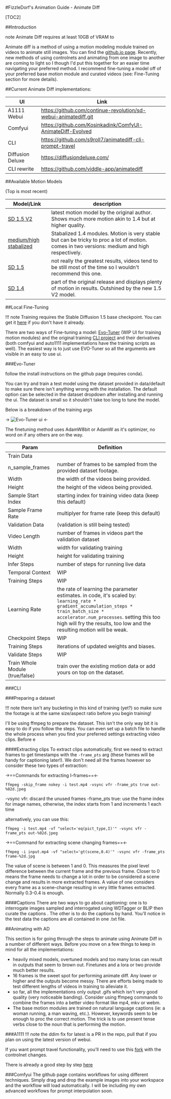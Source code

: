 #FizzleDorf's Animation Guide - Animate Diff

[TOC2]

##Introduction

note Animate Diff requires at least 10GB of VRAM to

Animate diff is a method of using a motion modeling module trained on videos to animate still images. You can find the [github.io page](https://animatediff.github.io/). Recently, new methods of using controlnets and animating from one image to another are coming to light so I though I'd put this together for an easier time navigating your preferred method. I recommend fine-tuning a model off of your preferred base motion module and curated videos (see: Fine-Tuning section for more details).

##Current Animate Diff implementations:

UI | Link
----|----
A1111 Webui | https://github.com/continue-revolution/sd-webui-animatediff.git
Comfyui | https://github.com/Kosinkadink/ComfyUI-AnimateDiff-Evolved
CLI | https://github.com/s9roll7/animatediff-cli-prompt-travel
Diffusion Deluxe | https://diffusiondeluxe.com/
CLI rewrite | https://github.com/viddle-app/animatediff

##Available Motion Models

(Top is most recent)

Model/Link | description
----|----
[SD 1.5 V2](https://huggingface.co/guoyww/animatediff/blob/main/mm_sd_v15_v2.ckpt) | latest motion model by the original author. Shows much more motion akin to 1.4 but at higher quality.
[medium/high stabalized](https://huggingface.co/manshoety/AD_Stabilized_Motion/tree/main) | Stabalized 1.4 modules. Motion is very stable but can be tricky to proc a lot of motion. comes in two versions: medium and high respectively.
[SD 1.5](https://huggingface.co/guoyww/animatediff/blob/main/mm_sd_v15.ckpt) | not really the greatest results, videos tend to be still most of the time so I wouldn't recommend this one.
[SD 1.4](https://huggingface.co/guoyww/animatediff/blob/main/mm_sd_v14.ckpt) | part of the original release and displays plenty of motion in results. Outshined by the new 1.5 V2 model.

##Local Fine-Tuning

!!! note Training requires the Stable Diffusion 1.5 base checkpoint. You can get it [here](https://huggingface.co/runwayml/stable-diffusion-v1-5/tree/main) if you don't have it already.

There are two ways of Fine-tuning a model: [Evo-Tuner](https://github.com/B34STW4RS/AD-Evo-Tuner) (WIP UI for training motion modules) and the original training [CLI project](https://github.com/tumurzakov/AnimateDiff) and their derivatives (both comfyui and auto1111 implementations have the training scripts as well). The easiest way is to just use EVO-Tuner so all the arguments are visible in an easy to use ui.

###Evo-Tuner

follow the install instructions on the github page (requires conda). 

You can try and train a test model using the dataset provided in data/default to make sure there isn't anything wrong with the installation. The default option can be selected in the dataset dropdown after installing and running the ui. The dataset is small so it shouldn't take too long to tune the model.

Below is a breakdown of the training args

-> ![Evo-Tuner ui](https://imgur.com/MoBXcMy) <-



The finetuning method uses AdamW8bit or AdamW as it's optimizer, no word on if any others are on the way. 

Param | Definition
----|----
Train Data |
n_sample_frames | number of frames to be sampled from the provided dataset footage.
Width | the width of the videos being provided.
Height | the height of the videos being provided.
Sample Start Index | starting index for training video data (keep this default)
Sample Frame Rate | multiplyer for frame rate (keep this default)
Validation Data | (validation is still being tested)
Video Length | number of frames in videos part the validation dataset
Width | width for validating training
Height | height for validating training
Infer Steps | number of steps for running live data
Temporal Context | WIP
Training Steps | WIP
Learning Rate | the rate of learning the parameter estimates. in code, it's scaled by: ```learning_rate * gradient_accumulation_steps * train_batch_size * accelerator.num_processes```. setting this too high will fry the results, too low and the resulting motion will be weak.
Checkpoint Steps | WIP
Training Steps | iterations of updated weights and biases.
Validate Steps | WIP
Train Whole Module (true/false) | train over the existing motion data or add yours on top on the dataset.



###CLI

###Preparing a dataset

!!! note there isn't any bucketing in this kind of training (yet?) so make sure the footage is at the same size/aspect ratio before you begin training!

I'll be using ffmpeg to prepare the dataset. This isn't the only way bit it is easy to do if you follow the steps. You can even set up a batch file to handle the whole process when you find your preferred settings extracting video clips. Before e

####Extracting clips
To extract clips automatically, first we need to extract frames to get timestamps with the ```-frame_pts``` arg (these frames will be handy for captioning later!). We don't need all the frames however so consider these two types of extraction:

->==Commands for extracting I-frames==<-
```
ffmpeg -skip_frame nokey -i test.mp4 -vsync vfr -frame_pts true out-%02d.jpeg
```
-vsync vfr: discard the unused frames
-frame_pts true: use the frame index for image names, otherwise, the index starts from 1 and increments 1 each time

alternatively, you can use this:
```
ffmpeg -i test.mp4 -vf "select='eq(pict_type,I)'" -vsync vfr -frame_pts out-%02d.jpeg
```

->==Command for extracting scene changing frames==<-
```
ffmpeg -i input.mp4 -vf "select='gt(scene,0.4)'" -vsync vfr -frame_pts frame-%2d.jpg
```
The value of scene is between 1 and 0. This measures the pixel level difference between the current frame and the previous frame. Closer to 0 means the frame needs to change a lot in order to be considered a scene change and results in more extracted frames. A value of one considers every frame as a scene-change resulting in very little frames extracted. Normally 0.3-0.4 is enough.

####Captions
There are two ways to go about captioning: one is to interrogate images sampled and interrogated using WDTagger or BLIP then curate the captions . The other is to do the captions by hand. You'll notice in the test data the captions are all contained in one .txt file. 

##Animating with AD

This section is for going through the steps to animate using Animate Diff in a number of different ways. Before you move on a few things to keep in mind for all the implementations:

- heavily mixed models, overtuned models and too many loras can result in outputs that seem to brown out. Finetunes and a lora or two provide much better results.
- 16 frames is the sweet spot for performing animate diff. Any lower or higher and the outputs become messy. There are efforts being made to test different lengths of videos in training to alleviate it.
- so far, all the implementations only output .gifs which isn't very good quality (very noticeable banding). Consider using ffmpeg commands to combine the frames into a better video format like mp4, mkv or webm.
- The base motion modules are trained on natural language captions (ie: a woman running, a man waving, etc.). However, keywords seem to be enough to proc the correct motion. The trick is to use present tense verbs close to the noun that is performing the motion.

###A1111
!!! note the ddim fix for latest is a PR in the repo, pull that if you plan on using the latest version of webui.

If you want prompt travel functionality, you'll need to use this [fork](https://github.com/DavideAlidosi/sd-webui-controlnet-animatediff) with the controlnet changes.

There is already a good step by step [here](https://www.reddit.com/r/StableDiffusion/comments/16f6xjc/animation_inbetween_frames_using_animatediff/)

###Comfyui
The github page contains workflows for using different techniques. Simply drag and drop the example images into your workspace and the workflow will load automatically. I will be including my own advanced workflows for prompt interpolation soon.